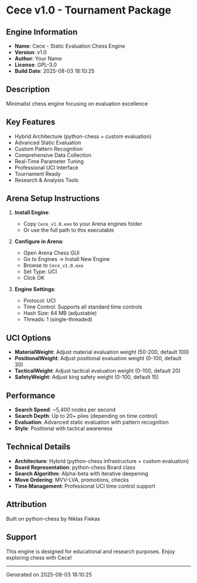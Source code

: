 # Cece v1.0 - Tournament Package

## Engine Information
- **Name**: Cece - Static Evaluation Chess Engine
- **Version**: v1.0
- **Author**: Your Name
- **License**: GPL-3.0
- **Build Date**: 2025-08-03 18:10:25

## Description
Minimalist chess engine focusing on evaluation excellence

## Key Features
- Hybrid Architecture (python-chess + custom evaluation)
- Advanced Static Evaluation
- Custom Pattern Recognition
- Comprehensive Data Collection
- Real-Time Parameter Tuning
- Professional UCI Interface
- Tournament Ready
- Research & Analysis Tools

## Arena Setup Instructions

1. **Install Engine**:
   - Copy `Cece_v1.0.exe` to your Arena engines folder
   - Or use the full path to this executable

2. **Configure in Arena**:
   - Open Arena Chess GUI
   - Go to Engines -> Install New Engine
   - Browse to `Cece_v1.0.exe`
   - Set Type: UCI
   - Click OK

3. **Engine Settings**:
   - Protocol: UCI
   - Time Control: Supports all standard time controls
   - Hash Size: 64 MB (adjustable)
   - Threads: 1 (single-threaded)

## UCI Options
- **MaterialWeight**: Adjust material evaluation weight (50-200, default 100)
- **PositionalWeight**: Adjust positional evaluation weight (0-100, default 30)
- **TacticalWeight**: Adjust tactical evaluation weight (0-100, default 20)
- **SafetyWeight**: Adjust king safety weight (0-100, default 15)

## Performance
- **Search Speed**: ~5,400 nodes per second
- **Search Depth**: Up to 20+ plies (depending on time control)
- **Evaluation**: Advanced static evaluation with pattern recognition
- **Style**: Positional with tactical awareness

## Technical Details
- **Architecture**: Hybrid (python-chess infrastructure + custom evaluation)
- **Board Representation**: python-chess Board class
- **Search Algorithm**: Alpha-beta with iterative deepening
- **Move Ordering**: MVV-LVA, promotions, checks
- **Time Management**: Professional UCI time control support

## Attribution
Built on python-chess by Niklas Fiekas

## Support
This engine is designed for educational and research purposes.
Enjoy exploring chess with Cece!

---
Generated on 2025-08-03 18:10:25
